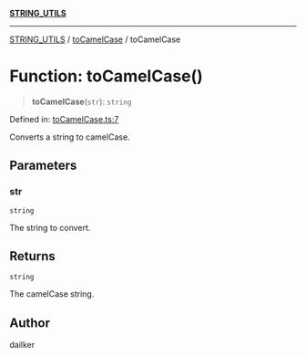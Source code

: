 [**STRING_UTILS**](../../README.md)

***

[STRING_UTILS](../../README.md) / [toCamelCase](../README.md) / toCamelCase

# Function: toCamelCase()

> **toCamelCase**(`str`): `string`

Defined in: [toCamelCase.ts:7](https://github.com/dailker/everyutil/blob/d9e75f2d42f154020cf237316fa0fc68ab45d114/src/string/toCamelCase.ts#L7)

Converts a string to camelCase.

## Parameters

### str

`string`

The string to convert.

## Returns

`string`

The camelCase string.

## Author

dailker
